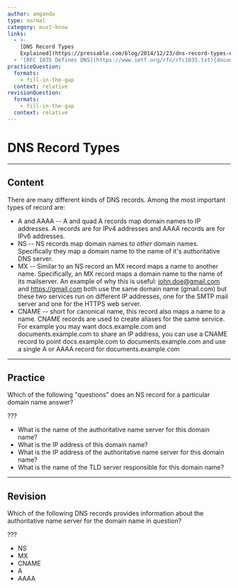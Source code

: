 ```yaml
---
author: amgando
type: normal
category: must-know
links:
  - >-
    [DNS Record Types
    Explained](https://pressable.com/blog/2014/12/23/dns-record-types-explained/){article}
  - '[RFC 1035 Defines DNS](https://www.ietf.org/rfc/rfc1035.txt){documentation}'
practiceQuestion:
  formats:
    - fill-in-the-gap
  context: relative
revisionQuestion:
  formats:
    - fill-in-the-gap
  context: relative
---
```


# DNS Record Types


---

## Content

There are many different kinds of DNS records. Among the most important types of record are:

- A and AAAA -- A and quad A records map domain names to IP addresses. A records are for IPv4 addresses and AAAA records are for IPv6 addresses.
- NS -- NS records map domain names to *other* domain names. Specifically they map a domain name to the name of it's authoritative DNS server.
- MX -- Similar to an NS record an MX record maps a name to another name. Specifically, an MX record maps a domain name to the name of its mailserver. An example of why this is useful: [john.doe@gmail.com](mailto:john.doe@gmail.com) and <https://gmail.com> both use the same domain name (gmail.com) but these two services run on different IP addresses, one for the SMTP mail server and one for the HTTPS web server.
- CNAME -- short for canonical name, this record also maps a name to a name. CNAME records are used to create aliases for the same service. For example you may want docs.example.com and documents.example.com to share an IP address, you can use a CNAME record to point docs.example.com to documents.example.com and use a single A or AAAA record for documents.example.com


---

## Practice

Which of the following "questions" does an NS record for a particular domain name answer?

???

- What is the name of the authoritative name server for this domain name?
- What is the IP address of this domain name?
- What is the IP address of the authoritative name server for this domain name?
- What is the name of the TLD server responsible for this domain name?


---

## Revision

Which of the following DNS records provides information about the authoritative name server for the domain name in question?

???

- NS
- MX
- CNAME
- A
- AAAA
